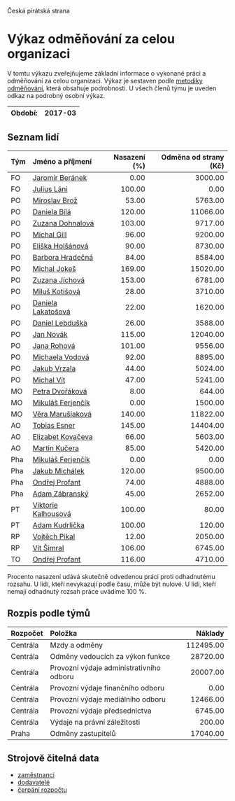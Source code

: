 Česká pirátská strana

Výkaz odměňování za celou organizaci
===========================

V tomtu výkazu zveřejňujeme základní informace o vykonané práci a odměňování
za celou organizaci. Výkaz je sestaven podle [metodiky odměňování][metodika],
která obsahuje podrobnosti. U všech členů týmu je uveden odkaz na podrobný osobní výkaz.

Období:                  | 2017-03
-----------------------  | --------------------


Seznam lidí
--------------

| Tým   | Jméno a příjmení                                                  |   Nasazení (%) |   Odměna od strany (Kč) |
|:------|:------------------------------------------------------------------|---------------:|------------------------:|
| FO    | [Jaromír Beránek](../../tymy/FO/2017/03/jaromir-beranek/)         |           0.00 |                 3000.00 |
| FO    | [Julius Láni](../../tymy/FO/2017/03/julius-lani/)                 |         100.00 |                    0.00 |
| PO    | [Miroslav Brož](../../tymy/PO/2017/03/miroslav-broz/)             |          53.00 |                 5763.00 |
| PO    | [Daniela Bílá](../../tymy/PO/2017/03/daniela-bila/)               |         120.00 |                11066.00 |
| PO    | [Zuzana Dohnalová](../../tymy/PO/2017/03/zuzana-dohnalova/)       |         103.00 |                 9717.00 |
| PO    | [Michal Gill](../../tymy/PO/2017/03/michal-gill/)                 |          96.00 |                 9200.00 |
| PO    | [Eliška Holšánová](../../tymy/PO/2017/03/eliska-holsanova/)       |          90.00 |                 8730.00 |
| PO    | [Barbora Hradečná](../../tymy/PO/2017/03/barbora-hradecna/)       |          84.00 |                 8584.00 |
| PO    | [Michal Jokeš](../../tymy/PO/2017/03/michal-jokes/)               |         169.00 |                15020.00 |
| PO    | [Zuzana Jíchová](../../tymy/PO/2017/03/zuzana-jichova/)           |         153.00 |                 6781.00 |
| PO    | [Miluš Kotišová](../../tymy/PO/2017/03/milus-kotisova/)           |          28.00 |                 3710.00 |
| PO    | [Daniela Lakatošová](../../tymy/PO/2017/03/daniela-lakatosova/)   |          22.00 |                 1620.00 |
| PO    | [Daniel Lebduška](../../tymy/PO/2017/03/daniel-lebduska/)         |          26.00 |                 3588.00 |
| PO    | [Jan Novák](../../tymy/PO/2017/03/jan-novak/)                     |         115.00 |                12040.00 |
| PO    | [Jana Rohová](../../tymy/PO/2017/03/jana-rohova/)                 |         101.00 |                 9556.00 |
| PO    | [Michaela Vodová](../../tymy/PO/2017/03/michaela-vodova/)         |          92.00 |                 8895.00 |
| PO    | [Jakub Vrzala](../../tymy/PO/2017/03/jakub-vrzala/)               |          44.00 |                 5024.00 |
| PO    | [Michal Vít](../../tymy/PO/2017/03/michal-vit/)                   |          47.00 |                 5241.00 |
| MO    | [Petra Dvořáková](../../tymy/MO/2017/03/petra-dvorakova/)         |           8.00 |                  644.00 |
| MO    | [Mikuláš Ferjenčík](../../tymy/MO/2017/03/mikulas-ferjencik/)     |           0.00 |                 1500.00 |
| MO    | [Věra Marušiaková](../../tymy/MO/2017/03/vera-marusiakova/)       |         140.00 |                11822.00 |
| AO    | [Tobias Esner](../../tymy/AO/2017/03/tobias-esner/)               |         145.00 |                14404.00 |
| AO    | [Elizabet Kovačeva](../../tymy/AO/2017/03/elizabet-kovaceva/)     |          66.00 |                 5603.00 |
| AO    | [Martin Kučera](../../tymy/AO/2017/03/martin-kucera/)             |          85.00 |                 5420.00 |
| Pha   | [Mikuláš Ferjenčík](../../tymy/Pha/2017/03/mikulas-ferjencik/)    |           0.00 |                    0.00 |
| Pha   | [Jakub Michálek](../../tymy/Pha/2017/03/jakub-michalek/)          |         120.00 |                 9500.00 |
| Pha   | [Ondřej Profant](../../tymy/Pha/2017/03/ondrej-profant/)          |          74.00 |                 4888.00 |
| Pha   | [Adam Zábranský](../../tymy/Pha/2017/03/adam-zabransky/)          |          45.00 |                 2652.00 |
| PT    | [Viktorie Kalhousová](../../tymy/PT/2017/03/viktorie-kalhousova/) |         100.00 |                   80.00 |
| PT    | [Adam Kudrlička](../../tymy/PT/2017/03/adam-kudrlicka/)           |         100.00 |                  120.00 |
| RP    | [Vojtěch Pikal](../../tymy/RP/2017/03/vojtech-pikal/)             |          12.00 |                 2050.00 |
| RP    | [Vít Šimral](../../tymy/RP/2017/03/vit-simral/)                   |         106.00 |                 6745.00 |
| TO    | [Ondřej Profant](../../tymy/TO/2017/03/ondrej-profant/)           |         116.00 |                 4710.00 |

Procento nasazení udává skutečně odvedenou práci proti odhadnutému rozsahu. 
U lidí, kteří nevykazují podle času, může být nulové. U lidí, kteří nemají odhadnutý rozsah
práce uvádíme 100 %.

Rozpis podle týmů
-----------------

| Rozpočet   | Položka                                  |   Náklady |
|:-----------|:-----------------------------------------|----------:|
| Centrála   | Mzdy a odměny                            | 112495.00 |
| Centrála   | Odměny vedoucích za výkon funkce         |  28720.00 |
| Centrála   | Provozní výdaje administrativního odboru |  20007.00 |
| Centrála   | Provozní výdaje finančního odboru        |      0.00 |
| Centrála   | Provozní výdaje mediálního odboru        |  12466.00 |
| Centrála   | Provozní výdaje předsednictva            |   6745.00 |
| Centrála   | Výdaje na právní záležitosti             |    200.00 |
| Praha      | Odměny zastupitelů                       |  17040.00 |

Strojově čitelná data
-------------------

* [zaměstnanci](zamestnanci.tsv)
* [dodavatelé](dodavatele.tsv)
* [čerpání rozpočtu](cerpani_rozpoctu.tsv)

[metodika]: https://redmine.pirati.cz/projects/po/wiki/Odmenovani
